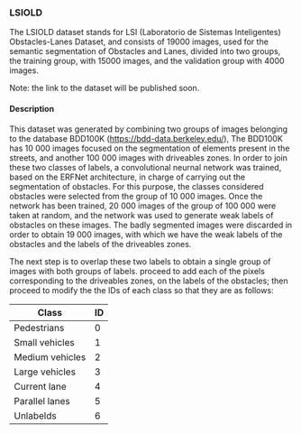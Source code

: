 ### LSIOLD ###

The LSIOLD dataset stands for LSI (Laboratorio de Sistemas Inteligentes) Obstacles-Lanes Dataset, and consists of 19000 images, used for the semantic segmentation of Obstacles and Lanes, divided into two groups, the training group, with 15000 images, and the validation group with 4000 images.

Note: the link to the dataset will be published soon.

#### Description ####

This dataset was generated by combining two groups of images belonging to the database BDD100K (https://bdd-data.berkeley.edu/), The BDD100K has 10 000 images focused on the segmentation of elements present in the streets, and another 100 000 images with driveables zones. In order to join these two classes of labels, a convolutional neurnal network was trained, based on the ERFNet architecture, in charge of carrying out the segmentation of obstacles. For this purpose, the classes considered obstacles were selected from the group of 10 000 images. Once the network has been trained, 20 000 images of the group of 100 000 were taken at random, and the network was used to generate weak labels of obstacles on these images. The badly segmented images were discarded in order to obtain 19 000 images, with which we have the weak labels of the obstacles and the labels of the driveables zones.

The next step is to overlap these two labels to obtain a single group of images with both groups of labels. proceed to add each of the pixels corresponding to the driveables zones, on the labels of the obstacles; then proceed to modify the the IDs of each class so that they are as follows:

| Class           | ID |
|-----------------|----|
| Pedestrians     | 0  |
| Small vehicles  | 1  |
| Medium vehicles | 2  |
| Large vehicles  | 3  |
| Current lane    | 4  |
| Parallel lanes  | 5  |
| Unlabelds       | 6  |
